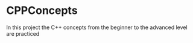 # CPPConcepts
In this project the C++ concepts from the beginner to the advanced level are practiced
